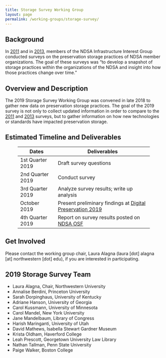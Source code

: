 ```yaml
---
title: Storage Survey Working Group
layout: page
permalink: /working-groups/storage-survey/
---
```


## Background
In [2011](http://www.dlib.org/dlib/may13/altman/05altman.html) and in [2013](http://www.dlib.org/dlib/july17/gallinger/07gallinger.html), members of the NDSA Infrastructure Interest Group conducted surveys on the preservation storage practices of NDSA member organizations. The goal of these surveys was “to develop a snapshot of storage practices within the organizations of the NDSA and insight into how those practices change over time.” 

## Overview and Description
The 2019 Storage Survey Working Group was convened in late 2018 to gather new data on preservation storage practices. The goal of the 2019 survey is not only to collect updated information in order to compare to the [2011](https://hdl.handle.net/1902.1/19768) and [2013](https://doi.org/10.7910/DVN/8NYC97) surveys, but to gather information on how new technologies or standards have impacted preservation storage. 

## Estimated Timeline and Deliverables
<figure><table>
<thead>
<tr><th><strong>Dates</strong></th><th><strong>Deliverables</strong></th></tr></thead>
<tbody><tr><td>1st Quarter 2019</td><td>Draft survey questions</td></tr><tr><td>2nd Quarter 2019</td><td>Conduct survey</td></tr><tr><td>3rd Quarter 2019</td><td>Analyze survey results; write up analysis</td></tr><tr><td>October 2019</td><td>Present preliminary findings at <a href='https://ndsa.org/meetings/'>Digital Preservation 2019</a></td></tr><tr><td>4th Quarter 2019</td><td>Report on survey results posted on <a href='https://osf.io/4d567/'>NDSA OSF</a></td></tr></tbody>
</table></figure>

## Get Involved
Please contact the working group chair, Laura Alagna (laura [dot] alagna [at] northwestern [dot] edu), if you are interested in participating.

## 2019 Storage Survey Team
- Laura Alagna, Chair, Northwestern University
- Annalise Berdini, Princeton University
- Sarah Dorpinghaus, University of Kentucky
- Adriane Hanson, University of Georgia
- Carol Kussmann, University of Minnesota
- Carol Mandel, New York University
- Jane Mandelbaum, Library of Congress
- Harish Maringanti, University of Utah
- David Mathews, Isabella Stewart Gardner Museum
- Krista Oldham, Haverford College
- Leah Prescott, Georgetown University Law Library
- Nathan Tallman, Penn State University
- Paige Walker, Boston College

